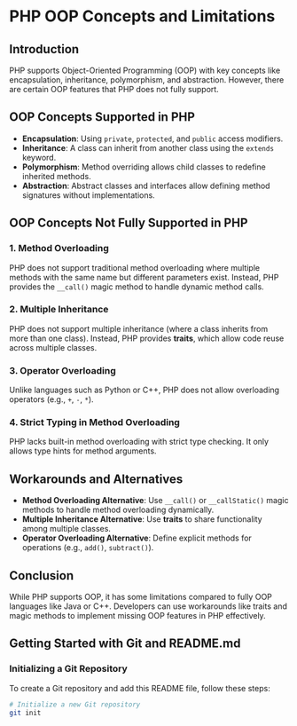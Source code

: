 # PHP OOP Concepts and Limitations

## Introduction
PHP supports Object-Oriented Programming (OOP) with key concepts like encapsulation, inheritance, polymorphism, and abstraction. However, there are certain OOP features that PHP does not fully support.

## OOP Concepts Supported in PHP
- **Encapsulation**: Using `private`, `protected`, and `public` access modifiers.
- **Inheritance**: A class can inherit from another class using the `extends` keyword.
- **Polymorphism**: Method overriding allows child classes to redefine inherited methods.
- **Abstraction**: Abstract classes and interfaces allow defining method signatures without implementations.

## OOP Concepts Not Fully Supported in PHP
### 1. **Method Overloading**
PHP does not support traditional method overloading where multiple methods with the same name but different parameters exist. Instead, PHP provides the `__call()` magic method to handle dynamic method calls.

### 2. **Multiple Inheritance**
PHP does not support multiple inheritance (where a class inherits from more than one class). Instead, PHP provides **traits**, which allow code reuse across multiple classes.

### 3. **Operator Overloading**
Unlike languages such as Python or C++, PHP does not allow overloading operators (e.g., `+`, `-`, `*`).

### 4. **Strict Typing in Method Overloading**
PHP lacks built-in method overloading with strict type checking. It only allows type hints for method arguments.

## Workarounds and Alternatives
- **Method Overloading Alternative**: Use `__call()` or `__callStatic()` magic methods to handle method overloading dynamically.
- **Multiple Inheritance Alternative**: Use **traits** to share functionality among multiple classes.
- **Operator Overloading Alternative**: Define explicit methods for operations (e.g., `add()`, `subtract()`).

## Conclusion
While PHP supports OOP, it has some limitations compared to fully OOP languages like Java or C++. Developers can use workarounds like traits and magic methods to implement missing OOP features in PHP effectively.

## Getting Started with Git and README.md
### Initializing a Git Repository
To create a Git repository and add this README file, follow these steps:

```sh
# Initialize a new Git repository
git init
